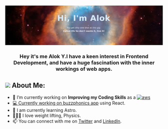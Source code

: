 ![Alok header image](./github-profile.png)

<h3 align="center">Hey it's me Alok Y.I have a keen interest in Frontend Development, and have a huge fascination with the inner workings of web apps.</h3>

## <img src="https://media.giphy.com/media/WUlplcMpOCEmTGBtBW/giphy.gif" width="40"> **About Me:**

- 🔭 I’m currently working on **Improving my Coding Skills** as a <a href="https://aws.amazon.com" target="_blank"><img src="https://cdn.jsdelivr.net/gh/devicons/devicon/icons/amazonwebservices/amazonwebservices-plain-wordmark.svg" alt="aws" width="40" height="40"/></a> <a href="https://www.w3schools.com/css/" target="_blank">
- 💻 Currently working on [buzzphonics app](https://github.com/hellodeborahuk/phonics-sounds) using React.
- 📝 I am currently learning Astro.
- 🧘🏻‍♀️ I love weight lifting, Physics.
- 📫 You can connect with me on [Twitter](https://www.twitter.com/plantsfortrees) and [LinkedIn](https://www.linkedin.com/in/alokananda-y-489260251).

